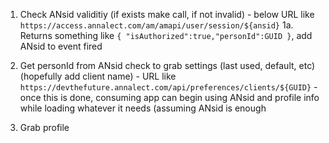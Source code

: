 1. Check ANsid validitiy (if exists make call, if not invalid) - below URL like `https://access.annalect.com/am/amapi/user/session/${ansid}`
   1a. Returns something like `{ "isAuthorized":true,"personId":GUID }`, add ANsid to event fired

2. Get personId from ANsid check to grab settings (last used, default, etc) (hopefully add client name) - URL like `https://devthefuture.annalect.com/api/preferences/clients/${GUID}` - once this is done, consuming app can begin using ANsid and profile info while loading whatever it needs (assuming ANsid is enough
3. Grab profile
